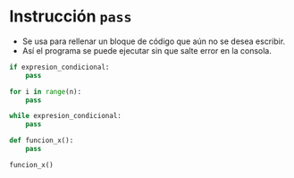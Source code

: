# Instrucción `pass`

- Se usa para rellenar un bloque de código que aún no se desea escribir.
- Así el programa se puede ejecutar sin que salte error en la consola.

```py
if expresion_condicional:
	pass
```

```py
for i in range(n):
	pass
```

```py
while expresion_condicional:
	pass
```

```py
def funcion_x():
	pass

funcion_x()
```
